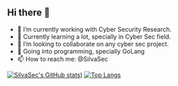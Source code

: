 ## Hi there 👋
- 🔭 I’m currently working with Cyber Security Research.
- 🌱 Currently learning a lot, specially in Cyber Sec field.
- 👯 I’m looking to collaborate on any cyber sec project.
- 🤔 Going into programming, specially GoLang
- 📫 How to reach me: @SilvaSec

<div>
  
[![SilvaSec's GitHub stats](https://github-readme-stats.vercel.app/api?username=Silva-Sec&theme=highcontrast&show_icons=true))](https://github.com/anuraghazra/github-readme-stats)
[![Top Langs](https://github-readme-stats.vercel.app/api/top-langs/?username=Silva-Sec&theme=highcontrast&show_icons=true)](https://github.com/anuraghazra/github-readme-stats)
  
</div>

